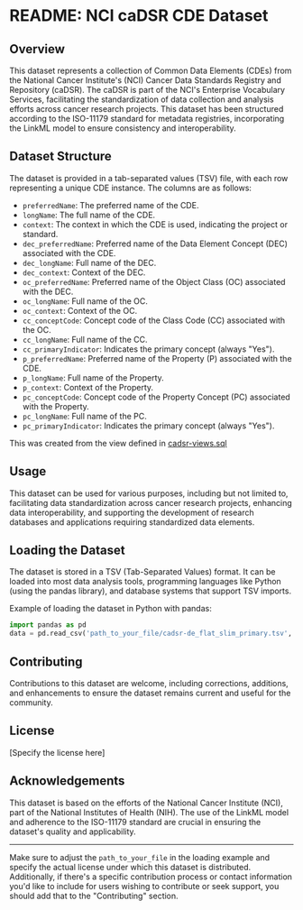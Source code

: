 # README: NCI caDSR CDE Dataset

## Overview
This dataset represents a collection of Common Data Elements (CDEs) from the National Cancer Institute's (NCI) Cancer Data Standards Registry and Repository (caDSR). The caDSR is part of the NCI's Enterprise Vocabulary Services, facilitating the standardization of data collection and analysis efforts across cancer research projects. This dataset has been structured according to the ISO-11179 standard for metadata registries, incorporating the LinkML model to ensure consistency and interoperability.

## Dataset Structure
The dataset is provided in a tab-separated values (TSV) file, with each row representing a unique CDE instance. The columns are as follows:

- `preferredName`: The preferred name of the CDE.
- `longName`: The full name of the CDE.
- `context`: The context in which the CDE is used, indicating the project or standard.
- `dec_preferredName`: Preferred name of the Data Element Concept (DEC) associated with the CDE.
- `dec_longName`: Full name of the DEC.
- `dec_context`: Context of the DEC.
- `oc_preferredName`: Preferred name of the Object Class (OC) associated with the DEC.
- `oc_longName`: Full name of the OC.
- `oc_context`: Context of the OC.
- `cc_conceptCode`: Concept code of the Class Code (CC) associated with the OC.
- `cc_longName`: Full name of the CC.
- `cc_primaryIndicator`: Indicates the primary concept (always "Yes").
- `p_preferredName`: Preferred name of the Property (P) associated with the CDE.
- `p_longName`: Full name of the Property.
- `p_context`: Context of the Property.
- `pc_conceptCode`: Concept code of the Property Concept (PC) associated with the Property.
- `pc_longName`: Full name of the PC.
- `pc_primaryIndicator`: Indicates the primary concept (always "Yes").


This was created from the view defined in [cadsr-views.sql](cadsr-views.sql)

## Usage
This dataset can be used for various purposes, including but not limited to, facilitating data standardization across cancer research projects, enhancing data interoperability, and supporting the development of research databases and applications requiring standardized data elements.

## Loading the Dataset
The dataset is stored in a TSV (Tab-Separated Values) format. It can be loaded into most data analysis tools, programming languages like Python (using the pandas library), and database systems that support TSV imports.

Example of loading the dataset in Python with pandas:
```python
import pandas as pd
data = pd.read_csv('path_to_your_file/cadsr-de_flat_slim_primary.tsv', delimiter='\t')
```

## Contributing
Contributions to this dataset are welcome, including corrections, additions, and enhancements to ensure the dataset remains current and useful for the community.

## License
[Specify the license here]

## Acknowledgements
This dataset is based on the efforts of the National Cancer Institute (NCI), part of the National Institutes of Health (NIH). The use of the LinkML model and adherence to the ISO-11179 standard are crucial in ensuring the dataset's quality and applicability.

---

Make sure to adjust the `path_to_your_file` in the loading example and specify the actual license under which this dataset is distributed. Additionally, if there's a specific contribution process or contact information you'd like to include for users wishing to contribute or seek support, you should add that to the "Contributing" section.
